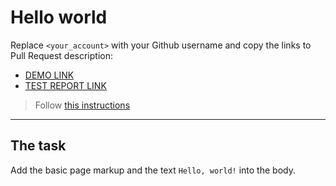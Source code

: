 # Hello world
Replace `<your_account>` with your Github username and copy the links to Pull Request description:
- [DEMO LINK](https://yuliia-anisimova.github.io/layout_hello-world/)
- [TEST REPORT LINK](https://yuliia-anisimova.github.io/layout_hello-world/report/html_report/)

> Follow [this instructions](https://mate-academy.github.io/layout_task-guideline/#how-to-solve-the-layout-tasks-on-github)
___

## The task
Add the basic page markup and the text `Hello, world!` into the body.
